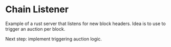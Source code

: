 # Chain Listener

Example of a rust server that listens for new block headers. Idea is to use to trigger an auction per block.

Next step: implement triggering auction logic.